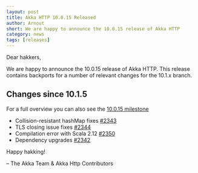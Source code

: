 ```yaml
---
layout: post
title: Akka HTTP 10.0.15 Released
author: Arnout
short: We are happy to announce the 10.0.15 release of Akka HTTP
category: news
tags: [releases]
---
```


Dear hakkers,

We are happy to announce the 10.0.15 release of Akka HTTP. This release contains backports for a number of relevant changes for the 10.1.x branch.

## Changes since 10.1.5

For a full overview you can also see the [10.0.15 milestone](https://github.com/akka/akka-http/milestone/45?closed=1)

 * Collision-resistant hashMap fixes [#2343](https://github.com/akka/akka-http/pull/2343)
 * TLS closing issue fixes [#2344](https://github.com/akka/akka-http/pull/2344)
 * Compilation error with Scala 2.12 [#2350](https://github.com/akka/akka-http/pull/2350)
 * Dependency upgrades [#2342](https://github.com/akka/akka-http/pull/2342)


Happy hakking!

– The Akka Team & Akka Http Contributors
